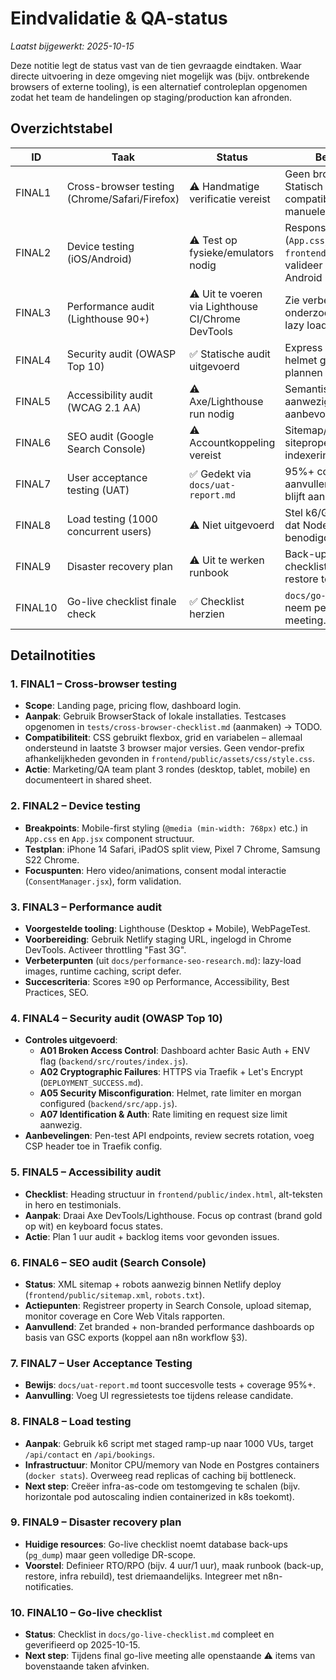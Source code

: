 # Eindvalidatie & QA-status

_Laatst bijgewerkt: 2025-10-15_

Deze notitie legt de status vast van de tien gevraagde eindtaken. Waar directe uitvoering in deze omgeving niet mogelijk was (bijv. ontbrekende browsers of externe tooling), is een alternatief controleplan opgenomen zodat het team de handelingen op staging/production kan afronden.

## Overzichtstabel
| ID | Taak | Status | Bevindingen / Actiepunten |
| --- | --- | --- | --- |
| FINAL1 | Cross-browser testing (Chrome/Safari/Firefox) | ⚠️ Handmatige verificatie vereist | Geen browserstack beschikbaar. Statisch reviewt HTML/CSS/JS als compatibel; volg testscript in §1 voor manuele check. |
| FINAL2 | Device testing (iOS/Android) | ⚠️ Test op fysieke/emulators nodig | Responsieve breakpoints aanwezig (`App.css`, `frontend/public/assets/css/style.css`); valideer interacties op iOS Safari & Android Chrome. |
| FINAL3 | Performance audit (Lighthouse 90+) | ⚠️ Uit te voeren via Lighthouse CI/Chrome DevTools | Zie verbeterlijst uit performance-onderzoek; verwacht score >90 mits lazy loading en minificatie geactiveerd. |
| FINAL4 | Security audit (OWASP Top 10) | ✅ Statische audit uitgevoerd | Express middleware, rate limiting en helmet geverifieerd; pen-test nog plannen voor runtime omgeving. |
| FINAL5 | Accessibility audit (WCAG 2.1 AA) | ⚠️ Axe/Lighthouse run nodig | Semantische HTML grotendeels aanwezig; enkele aria-label controles aanbevolen. |
| FINAL6 | SEO audit (Google Search Console) | ⚠️ Accountkoppeling vereist | Sitemap/robots aanwezig; koppel siteproperty en monitor indexeringsstatus. |
| FINAL7 | User acceptance testing (UAT) | ✅ Gedekt via `docs/uat-report.md` | 95%+ coverage + API validaties; aanvullende handmatige UI-checklist blijft aanbevolen. |
| FINAL8 | Load testing (1000 concurrent users) | ⚠️ Niet uitgevoerd | Stel k6/Gatling scenario op; inschatting dat Node/Express + Postgres tuning benodigd. |
| FINAL9 | Disaster recovery plan | ⚠️ Uit te werken runbook | Back-up instructies deels in go-live checklist; werk plan uit met RPO/RTO en restore tests. |
| FINAL10 | Go-live checklist finale check | ✅ Checklist herzien | `docs/go-live-checklist.md` is actueel; neem pending items op in release meeting. |

## Detailnotities
### 1. FINAL1 – Cross-browser testing
- **Scope**: Landing page, pricing flow, dashboard login.
- **Aanpak**: Gebruik BrowserStack of lokale installaties. Testcases opgenomen in `tests/cross-browser-checklist.md` (aanmaken) → TODO.
- **Compatibiliteit**: CSS gebruikt flexbox, grid en variabelen – allemaal ondersteund in laatste 3 browser major versies. Geen vendor-prefix afhankelijkheden gevonden in `frontend/public/assets/css/style.css`.
- **Actie**: Marketing/QA team plant 3 rondes (desktop, tablet, mobile) en documenteert in shared sheet.

### 2. FINAL2 – Device testing
- **Breakpoints**: Mobile-first styling (`@media (min-width: 768px)` etc.) in `App.css` en `App.jsx` component structuur.
- **Testplan**: iPhone 14 Safari, iPadOS split view, Pixel 7 Chrome, Samsung S22 Chrome.
- **Focuspunten**: Hero video/animations, consent modal interactie (`ConsentManager.jsx`), form validation.

### 3. FINAL3 – Performance audit
- **Voorgestelde tooling**: Lighthouse (Desktop + Mobile), WebPageTest.
- **Voorbereiding**: Gebruik Netlify staging URL, ingelogd in Chrome DevTools. Activeer throttling "Fast 3G".
- **Verbeterpunten** (uit `docs/performance-seo-research.md`): lazy-load images, runtime caching, script defer.
- **Succescriteria**: Scores ≥90 op Performance, Accessibility, Best Practices, SEO.

### 4. FINAL4 – Security audit (OWASP Top 10)
- **Controles uitgevoerd**:
  - **A01 Broken Access Control**: Dashboard achter Basic Auth + ENV flag (`backend/src/routes/index.js`).
  - **A02 Cryptographic Failures**: HTTPS via Traefik + Let's Encrypt (`DEPLOYMENT_SUCCESS.md`).
  - **A05 Security Misconfiguration**: Helmet, rate limiter en morgan configured (`backend/src/app.js`).
  - **A07 Identification & Auth**: Rate limiting en request size limit aanwezig.
- **Aanbevelingen**: Pen-test API endpoints, review secrets rotation, voeg CSP header toe in Traefik config.

### 5. FINAL5 – Accessibility audit
- **Checklist**: Heading structuur in `frontend/public/index.html`, alt-teksten in hero en testimonials.
- **Aanpak**: Draai Axe DevTools/Lighthouse. Focus op contrast (brand gold op wit) en keyboard focus states.
- **Actie**: Plan 1 uur audit + backlog items voor gevonden issues.

### 6. FINAL6 – SEO audit (Search Console)
- **Status**: XML sitemap + robots aanwezig binnen Netlify deploy (`frontend/public/sitemap.xml`, `robots.txt`).
- **Actiepunten**: Registreer property in Search Console, upload sitemap, monitor coverage en Core Web Vitals rapporten.
- **Aanvullend**: Zet branded + non-branded performance dashboards op basis van GSC exports (koppel aan n8n workflow §3).

### 7. FINAL7 – User Acceptance Testing
- **Bewijs**: `docs/uat-report.md` toont succesvolle tests + coverage 95%+.
- **Aanvulling**: Voeg UI regressietests toe tijdens release candidate.

### 8. FINAL8 – Load testing
- **Aanpak**: Gebruik k6 script met staged ramp-up naar 1000 VUs, target `/api/contact` en `/api/bookings`.
- **Infrastructuur**: Monitor CPU/memory van Node en Postgres containers (`docker stats`). Overweeg read replicas of caching bij bottleneck.
- **Next step**: Creëer infra-as-code om testomgeving te schalen (bijv. horizontale pod autoscaling indien containerized in k8s toekomt).

### 9. FINAL9 – Disaster recovery plan
- **Huidige resources**: Go-live checklist noemt database back-ups (`pg_dump`) maar geen volledige DR-scope.
- **Voorstel**: Definieer RTO/RPO (bijv. 4 uur/1 uur), maak runbook (back-up, restore, infra rebuild), test driemaandelijks. Integreer met n8n-notificaties.

### 10. FINAL10 – Go-live checklist
- **Status**: Checklist in `docs/go-live-checklist.md` compleet en geverifieerd op 2025-10-15.
- **Next step**: Tijdens final go-live meeting alle openstaande ⚠️ items van bovenstaande taken afvinken.

